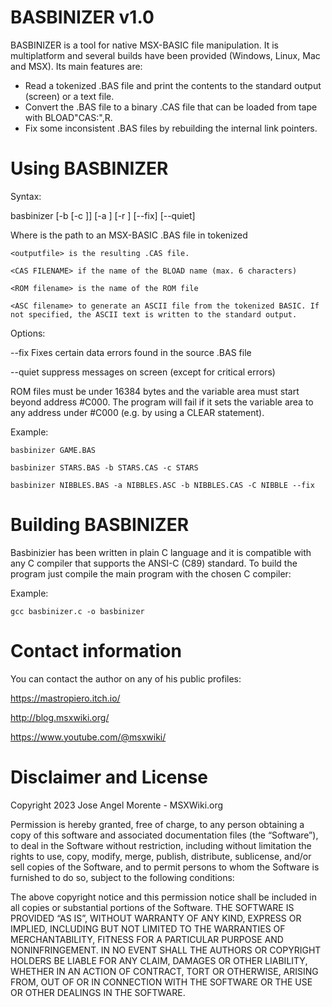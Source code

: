 BASBINIZER v1.0
===============

BASBINIZER is a tool for native MSX-BASIC file manipulation. It is multiplatform and several builds have been provided (Windows, Linux, Mac and MSX). Its main features are:

* Read a tokenized .BAS file and print the contents to the standard output (screen) or a text file.
* Convert the .BAS file to a binary .CAS file that can be loaded from tape with BLOAD"CAS:",R.
* Fix some inconsistent .BAS files by rebuilding the internal link pointers.

Using BASBINIZER
================

Syntax:

basbinizer <inputfile> [-b <outputfile> [-c <CAS FILENAME>]] [-a <ASC filename>] [-r <ROM filename>] [--fix] [--quiet]

Where
    <intputfile> is the path to an MSX-BASIC .BAS file in tokenized

    <outputfile> is the resulting .CAS file.

    <CAS FILENAME> if the name of the BLOAD name (max. 6 characters)

    <ROM filename> is the name of the ROM file

    <ASC filename> to generate an ASCII file from the tokenized BASIC. If not specified, the ASCII text is written to the standard output.                                                                       

Options:

--fix       Fixes certain data errors found in the source .BAS file

--quiet     suppress messages on screen (except for critical errors)


ROM files must be under 16384 bytes and the variable area must start beyond address #C000. The program will fail if it sets the variable area to any address under #C000 (e.g. by using a CLEAR statement).

Example:

    basbinizer GAME.BAS

    basbinizer STARS.BAS -b STARS.CAS -c STARS
    
    basbinizer NIBBLES.BAS -a NIBBLES.ASC -b NIBBLES.CAS -C NIBBLE --fix
                                                                              
Building BASBINIZER
===================

Basbinizier has been written in plain C language and it is compatible with any C compiler that supports the ANSI-C (C89) standard. To build the program just compile the main program with the chosen C compiler:

Example:

    gcc basbinizer.c -o basbinizer


Contact information
===================

You can contact the author on any of his public profiles:

https://mastropiero.itch.io/

http://blog.msxwiki.org/

https://www.youtube.com/@msxwiki/


Disclaimer and License
======================

Copyright 2023 Jose Angel Morente - MSXWiki.org

Permission is hereby granted, free of charge, to any person obtaining a copy of
this software and associated documentation files (the “Software”), to deal in
the Software without restriction, including without limitation the rights to
use, copy, modify, merge, publish, distribute, sublicense, and/or sell copies
of the Software, and to permit persons to whom the Software is furnished to do
so, subject to the following conditions:

The above copyright notice and this permission notice shall be included in all
copies or substantial portions of the Software.
THE SOFTWARE IS PROVIDED “AS IS”, WITHOUT WARRANTY OF ANY KIND, EXPRESS OR
IMPLIED, INCLUDING BUT NOT LIMITED TO THE WARRANTIES OF MERCHANTABILITY,
FITNESS FOR A PARTICULAR PURPOSE AND NONINFRINGEMENT. IN NO EVENT SHALL THE
AUTHORS OR COPYRIGHT HOLDERS BE LIABLE FOR ANY CLAIM, DAMAGES OR OTHER
LIABILITY, WHETHER IN AN ACTION OF CONTRACT, TORT OR OTHERWISE, ARISING FROM,
OUT OF OR IN CONNECTION WITH THE SOFTWARE OR THE USE OR OTHER DEALINGS IN THE
SOFTWARE.




